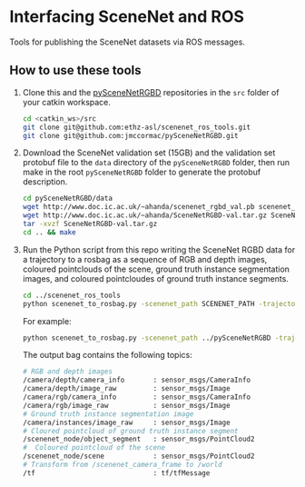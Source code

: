 # Interfacing SceneNet and ROS
Tools for publishing the SceneNet datasets via ROS messages.

## How to use these tools
1. Clone this and the [pySceneNetRGBD](https://github.com/jmccormac/pySceneNetRGBD) repositories in the `src` folder of your catkin workspace.

    ```bash
    cd <catkin_ws>/src
    git clone git@github.com:ethz-asl/scenenet_ros_tools.git
    git clone git@github.com:jmccormac/pySceneNetRGBD.git
    ```

2. Download the SceneNet validation set (15GB) and the validation set protobuf file to the `data` directory of the `pySceneNetRGBD` folder, then run make in the root `pySceneNetRGBD` folder to generate the protobuf description.

    ```bash
    cd pySceneNetRGBD/data
    wget http://www.doc.ic.ac.uk/~ahanda/scenenet_rgbd_val.pb scenenet_rgbd_val.pb
    wget http://www.doc.ic.ac.uk/~ahanda/SceneNetRGBD-val.tar.gz SceneNetRGBD-val.tar.gz
    tar -xvzf SceneNetRGBD-val.tar.gz
    cd .. && make
    ```

3. Run the Python script from this repo writing the SceneNet RGBD data for a trajectory to a rosbag as a sequence of RGB and depth images, coloured pointclouds of the scene, ground truth instance segmentation images, and coloured pointcloudes of ground truth instance segments.

    ```bash
    cd ../scenenet_ros_tools
    python scenenet_to_rosbag.py -scenenet_path SCENENET_PATH -trajectory TRAJECTORY -to_frame TO_FRAME -output_bag OUTPUT_BAG
    ```

    For example:
    ```bash
    python scenenet_to_rosbag.py -scenenet_path ../pySceneNetRGBD -trajectory 1 -output_bag scenenet_traj_1.bag
    ```
    The output bag contains the following topics:
    ```bash
    # RGB and depth images
    /camera/depth/camera_info       : sensor_msgs/CameraInfo
    /camera/depth/image_raw         : sensor_msgs/Image        
    /camera/rgb/camera_info         : sensor_msgs/CameraInfo
    /camera/rgb/image_raw           : sensor_msgs/Image
    # Ground truth instance segmentation image
    /camera/instances/image_raw     : sensor_msgs/Image
    # Cloured pointcloud of ground truth instance segment         
    /scenenet_node/object_segment   : sensor_msgs/PointCloud2
    #  Coloured pointcloud of the scene
    /scenenet_node/scene            : sensor_msgs/PointCloud2
    # Transform from /scenenet_camera_frame to /world
    /tf                             : tf/tfMessage
    ```
